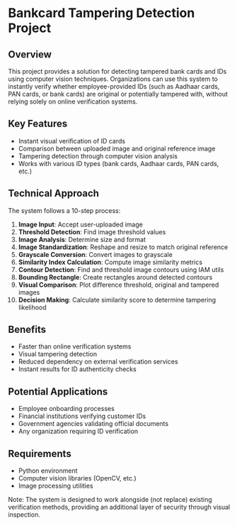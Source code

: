 # Bankcard Tampering Detection Project

## Overview
This project provides a solution for detecting tampered bank cards and IDs using computer vision techniques. Organizations can use this system to instantly verify whether employee-provided IDs (such as Aadhaar cards, PAN cards, or bank cards) are original or potentially tampered with, without relying solely on online verification systems.

## Key Features
- Instant visual verification of ID cards
- Comparison between uploaded image and original reference image
- Tampering detection through computer vision analysis
- Works with various ID types (bank cards, Aadhaar cards, PAN cards, etc.)

## Technical Approach
The system follows a 10-step process:

1. **Image Input**: Accept user-uploaded image
2. **Threshold Detection**: Find image threshold values
3. **Image Analysis**: Determine size and format
4. **Image Standardization**: Reshape and resize to match original reference
5. **Grayscale Conversion**: Convert images to grayscale
6. **Similarity Index Calculation**: Compute image similarity metrics
7. **Contour Detection**: Find and threshold image contours using IAM utils
8. **Bounding Rectangle**: Create rectangles around detected contours
9. **Visual Comparison**: Plot difference threshold, original and tampered images
10. **Decision Making**: Calculate similarity score to determine tampering likelihood

## Benefits
- Faster than online verification systems
- Visual tampering detection
- Reduced dependency on external verification services
- Instant results for ID authenticity checks

## Potential Applications
- Employee onboarding processes
- Financial institutions verifying customer IDs
- Government agencies validating official documents
- Any organization requiring ID verification

## Requirements
- Python environment
- Computer vision libraries (OpenCV, etc.)
- Image processing utilities

Note: The system is designed to work alongside (not replace) existing verification methods, providing an additional layer of security through visual inspection.